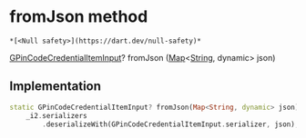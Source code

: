 


# fromJson method




    *[<Null safety>](https://dart.dev/null-safety)*




[GPinCodeCredentialItemInput](../../third_party_yonomi_graphql_schema_schema.docs.schema.gql/GPinCodeCredentialItemInput-class.md)? fromJson
([Map](https://api.flutter.dev/flutter/dart-core/Map-class.html)&lt;[String](https://api.flutter.dev/flutter/dart-core/String-class.html), dynamic> json)








## Implementation

```dart
static GPinCodeCredentialItemInput? fromJson(Map<String, dynamic> json) =>
    _i2.serializers
        .deserializeWith(GPinCodeCredentialItemInput.serializer, json);
```







